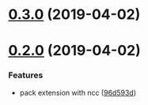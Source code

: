 # [0.3.0](https://github.com/axetroy/vscode-open-in-browser/compare/v0.2.0...v0.3.0) (2019-04-02)



# [0.2.0](https://github.com/axetroy/vscode-open-in-browser/compare/96d593d...v0.2.0) (2019-04-02)


### Features

* pack extension with ncc ([96d593d](https://github.com/axetroy/vscode-open-in-browser/commit/96d593d))


